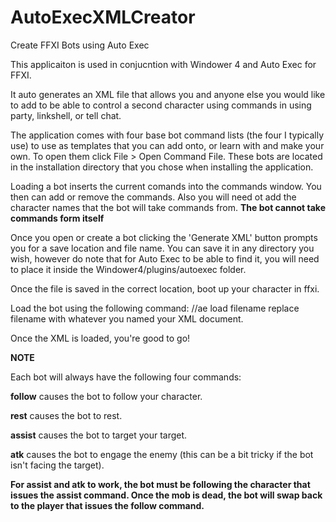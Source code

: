 # AutoExecXMLCreator
Create FFXI Bots using Auto Exec

This applicaiton is used in conjucntion with Windower 4 and Auto Exec for FFXI.

It auto generates an XML file that allows you and anyone else you would like to add
to be able to control a second character using commands in using party, linkshell, or tell
chat.

The application comes with four base bot command lists (the four I typically use) to use as
templates that you can add onto, or learn with and make your own. To open them click File >
Open Command File. These bots are located in the installation directory that you chose when
installing the application.

Loading a bot inserts the current comands into the commands window. You then can add or remove
the commands. Also you will need ot add the character names that the bot will take commands from.
**The bot cannot take commands form itself**

Once you open or create a bot clicking the 'Generate XML' button prompts you for a save location
and file name. You can save it in any directory you wish, however do note that for Auto Exec to
be able to find it, you will need to place it inside the Windower4/plugins/autoexec folder.

Once the file is saved in the correct location, boot up your character in ffxi.

Load the bot using the following command:
//ae load filename
replace filename with whatever you named your XML document.

Once the XML is loaded, you're good to go! 

**NOTE**

Each bot will always have the following four commands:

**follow** causes the bot to follow your character.

**rest** causes the bot to rest.

**assist** causes the bot to target your target.

**atk** causes the bot to engage the enemy (this can be a bit tricky if the bot isn't facing the target).

**For assist and atk to work, the bot must be following the character that issues the assist 
command. Once the mob is dead, the bot will swap back to the player that issues the follow command.**
